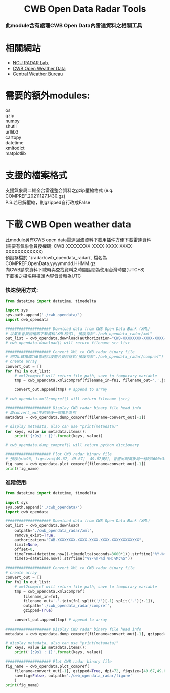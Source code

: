 <h1 align="center">CWB Open Data Radar Tools</h1>

### 此module含有處理CWB Open Data內雷達資料之相關工具


# 相關網站
* [NCU RADAR Lab.](http://radar.atm.ncu.edu.tw)
* [CWB Open Weather Data](https://opendata.cwb.gov.tw)
* [Central Weather Bureau](https://www.cwb.gov.tw)

# 需要的額外modules:
os<br>
gzip<br>
numpy<br>
shutil<br>
urllib3<br>
cartopy<br>
datetime<br>
xmltodict<br>
matplotlib<br>

# 支援的檔案格式
支援氣象局二維全台雷達整合資料之gzip壓縮格式 (e.q. COMPREF.20211127.1430.gz)<br>
P.S.若已解壓縮，則gzipped自行改成False


# 下載 CWB Open weather data
此module另有CWB open data雷達回波資料下載用插件方便下載雷達資料<br>
(需要有氣象會員授權碼: CWB-XXXXXXXX-XXXX-XXXX-XXXX-XXXXXXXXXXXX)<br>
預設存檔於 './radar/cwb_opendata_radar/', 檔名為COMPREF.OpenData.yyyymmdd.HHMM.gz<br>
向CWB請求資料下載時與查找資料之時間區間為使用台灣時間(UTC+8)<br>
下載後之檔名與檔頭內容皆會轉為UTC<br>

### 快速使用方式:
```python
from datetime import datetime, timedelta

import sys
sys.path.append('./cwb_opendata/')
import cwb_opendata

#################### Download data from CWB Open Data Bank (XML)
# 以氣象會員授權碼下載資料(XML格式), 預設存於"./cwb_opendata_radar/xml"
out_list = cwb_opendata.download(authorization="CWB-XXXXXXXX-XXXX-XXXX-XXXX-XXXXXXXXXXXX")
# cwb_opendata.download() will return filename str list

#################### Convert XML to CWB radar binary file
# 將XML轉檔成CWB雷達回波整合資料格式(預設存於"./cwb_opendata_radar/compref")
# create array
convert_out = []
for fn1 in out_list:
    # xml2compref will return file path, save to temporary variable
    tmp = cwb_opendata.xml2compref(filename_in=fn1, filename_out='.'.join(fn1.split('/')[-1].split('.')[:-1]))

    convert_out.append(tmp) # append to array

# cwb_opendata.xml2compref() will return filename (str)

#################### Display CWB radar binary file head info
# 取convert_out中的最後一個檔名為例
metadata = cwb_opendata.dump_compref(filename=convert_out[-1])

# display metadata, also can use "print(metadata)"
for keys, value in metadata.items():
    print('{:9s} : {}'.format(keys, value))

# cwb_opendata.dump_compref() will return python dictionary

#################### Plot CWB radar binary file
# 預設dpi=96, figsize=[49.67, 49.67]  49.67英吋, 會畫出跟氣象局一樣的3600x3600之png
fig_name = cwb_opendata.plot_compref(filename=convert_out[-1])
print(fig_name)
```

### 進階使用:
```python
from datetime import datetime, timedelta

import sys
sys.path.append('./cwb_opendata/')
import cwb_opendata

#################### Download data from CWB Open Data Bank (XML)
out_list = cwb_opendata.download(
    outpath="./cwb_opendata_radar/xml",
    remove_exist=True,
    authorization="CWB-XXXXXXXX-XXXX-XXXX-XXXX-XXXXXXXXXXXX",
    limit=None,
    offset=0,
    timeFrom=(datetime.now()-timedelta(seconds=3600*1)).strftime("%Y-%m-%d %H:%M:%S"),
    timeTo=datetime.now().strftime("%Y-%m-%d %H:%M:%S"))

#################### Convert XML to CWB radar binary file
# create array
convert_out = []
for fn1 in out_list:
    # xml2compref will return file path, save to temporary variable
    tmp = cwb_opendata.xml2compref(
        filename_in=fn1,
        filename_out='.'.join(fn1.split('/')[-1].split('.')[:-1]),
        outpath='./cwb_opendata_radar/compref',
        gzipped=True)
    
    convert_out.append(tmp) # append to array

#################### Display CWB radar binary file head info
metadata = cwb_opendata.dump_compref(filename=convert_out[-1], gzipped=True)

# display metadata, also can use "print(metadata)"
for keys, value in metadata.items():
    print('{:9s} : {}'.format(keys, value))

#################### Plot CWB radar binary file
fig_name = cwb_opendata.plot_compref(
    filename=convert_out[-1], gzipped=True, dpi=72, figsize=[49.67,49.67],
    savefig=False, outpath='./cwb_opendata_radar/figure'
    )
print(fig_name)
```
